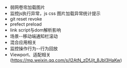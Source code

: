 -  弱网卷帘加载图片
 - 监控js执行异常，js css 图片加载异常统计提示
 - git reset revoke
 - prefect preload
 - link script与dom解析影响
 - 场景--移动端通知栏滚动
 - 混合应用相关
 - 监控操作行为--行为回放
 - Viewport、适配相关(https://mp.weixin.qq.com/s/I2AtN_zDfJjt_8JbI3HaKw)

